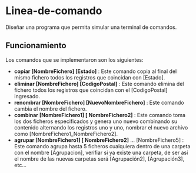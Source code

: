 # Linea-de-comando

Diseñar una programa que permita simular una terminal de comandos.

## Funcionamiento

Los comandos que se implementaron son los siguientes:

- **copiar [NombreFichero] [Estado]** : Este comando copia al final del mismo fichero todos los registros que coincidan con [Estado].
- **eliminar [NombreFichero] [CodigoPostal]** : Este comando elimina del fichero todos los registros que coincidan con el [CodigoPostal] ingresado.
- **renombrar [NombreFichero] [NuevoNombreFichero]** : Este comando cambia el nombre del fichero.
- **combinar [NombreFichero1] [ NombreFichero2]** : Este comando toma los dos ficheros especificados y genera uno nuevo combinando su contenido alternando los registros uno y uno, nombrar el nuevo archivo como [NombreFichero1_NombreFichero2].
- **agrupar [NombreFichero1] [ NombreFichero2]** ... [NombreFichero5] : Este comando agrupa hasta 5 ficheros cualquiera dentro de una carpeta con el nombre [Agrupacion], verifiar si ya existe una carpeta, de ser así el nombre de las nuevas carpetas será [Agrupación2], [Agrupación3], etc...
